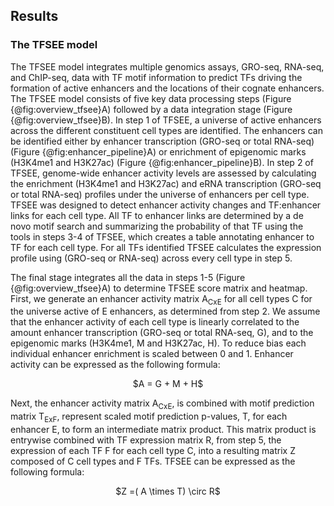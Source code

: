 ## Results

### The TFSEE model

The TFSEE model integrates multiple genomics assays, GRO-seq, RNA-seq, and ChIP-seq, data with TF motif information to predict TFs driving the formation of active enhancers and the locations of their cognate enhancers.
The TFSEE model consists of five key data processing steps (Figure {@fig:overview_tfsee}A) followed by a data integration stage (Figure {@fig:overview_tfsee}B).
In step 1 of TFSEE, a universe of active enhancers across the different constituent cell types are identified. The enhancers can be identified either by enhancer transcription (GRO-seq or total RNA-seq) (Figure {@fig:enhancer_pipeline}A) or enrichment of epigenomic marks (H3K4me1 and H3K27ac) (Figure {@fig:enhancer_pipeline}B).
In step 2 of TFSEE, genome-wide enhancer activity levels are assessed by calculating the enrichment (H3K4me1 and H3K27ac) and eRNA transcription (GRO-seq or total RNA-seq) profiles under the universe of enhancers per cell type.
TFSEE was designed to detect enhancer activity changes and TF:enhancer links for each cell type.
All TF to enhancer links are determined by a de novo motif search and summarizing the probability of that TF using the tools in steps 3-4 of TFSEE, which creates a table annotating enhancer to TF for each cell type.
For all TFs identified TFSEE calculates the expression profile using (GRO-seq or RNA-seq) across every cell type in step 5.

The final stage integrates all the data in steps 1-5 (Figure {@fig:overview_tfsee}A) to determine TFSEE score matrix and heatmap.
First, we generate an enhancer activity matrix A<sub>CxE</sub> for all cell types C for the universe active of E enhancers, as determined from step 2.
We assume that the enhancer activity of each cell type is linearly correlated to the amount enhancer transcription (GRO-seq or total RNA-seq, G), and to the epigenomic marks (H3K4me1, M and H3K27ac, H).
To reduce bias each individual enhancer enrichment is scaled between 0 and 1.
Enhancer activity can be expressed as the following formula:

<center>$A = G + M + H$</center>

Next, the enhancer activity matrix A<sub>CxE</sub>, is combined with motif prediction matrix T<sub>ExF</sub>, represent scaled motif prediction p-values, T, for each enhancer E, to form an intermediate matrix product. This matrix product is entrywise combined with TF expression matrix R, from step 5, the expression of each TF F for each cell type C, into a resulting matrix Z composed of C cell types and F TFs.
TFSEE can be expressed as the following formula:

<center>$Z =( A \times T) \circ  R$</center>

